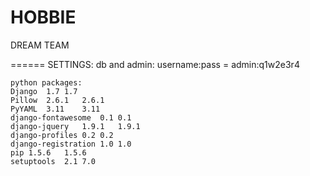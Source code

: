 HOBBIE
======
DREAM TEAM

======
SETTINGS:
    db and admin:
        username:pass = admin:q1w2e3r4
        
    python packages:
    Django	1.7	1.7
    Pillow	2.6.1	2.6.1
    PyYAML	3.11	3.11
    django-fontawesome	0.1	0.1
    django-jquery	1.9.1	1.9.1
    django-profiles	0.2	0.2
    django-registration	1.0	1.0
    pip	1.5.6	1.5.6
    setuptools	2.1	7.0
